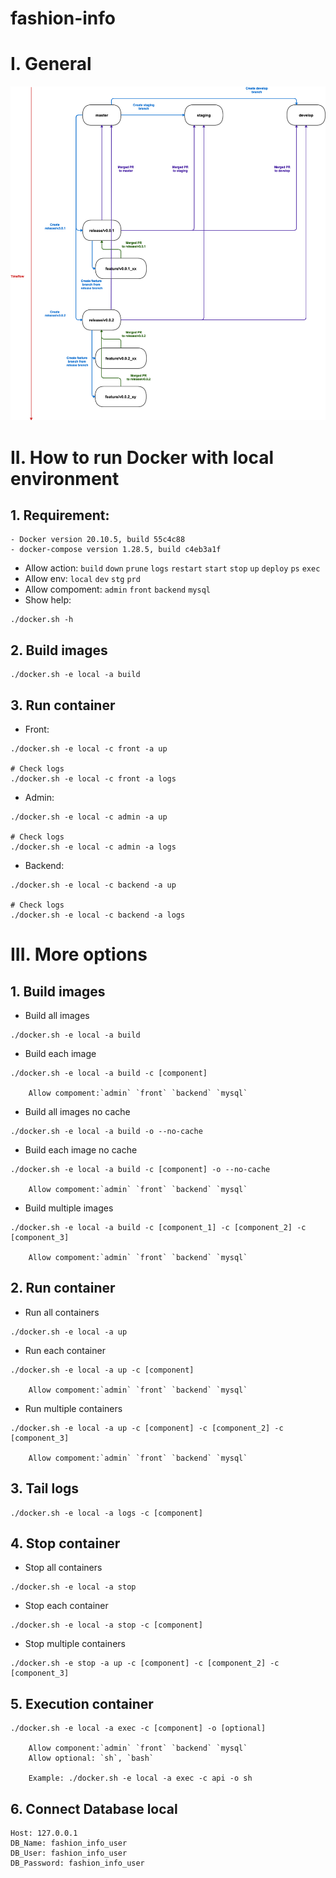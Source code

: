 # fashion-info

# I. General

![Alt text](Gitflow.png?raw=true "Title")


# II. How to run Docker with local environment
## 1. Requirement:
    - Docker version 20.10.5, build 55c4c88
    - docker-compose version 1.28.5, build c4eb3a1f

- Allow action: `build` `down` `prune` `logs` `restart` `start` `stop` `up` `deploy` `ps` `exec`
- Allow env: `local` `dev` `stg` `prd`
- Allow compoment: `admin` `front` `backend` `mysql`
- Show help:

```
./docker.sh -h
```

## 2. Build images

```
./docker.sh -e local -a build
```

## 3. Run container
- Front:

```
./docker.sh -e local -c front -a up

# Check logs
./docker.sh -e local -c front -a logs
```

- Admin:

```
./docker.sh -e local -c admin -a up

# Check logs
./docker.sh -e local -c admin -a logs
```

- Backend:

```
./docker.sh -e local -c backend -a up

# Check logs
./docker.sh -e local -c backend -a logs
```

# III. More options
## 1. Build images
- Build all images

```
./docker.sh -e local -a build
```

- Build each image

```
./docker.sh -e local -a build -c [component]

    Allow compoment:`admin` `front` `backend` `mysql`
```

- Build all images no cache

```
./docker.sh -e local -a build -o --no-cache
```

- Build each image no cache

```
./docker.sh -e local -a build -c [component] -o --no-cache

    Allow compoment:`admin` `front` `backend` `mysql`
```

- Build multiple images

```
./docker.sh -e local -a build -c [component_1] -c [component_2] -c [component_3]
   
    Allow compoment:`admin` `front` `backend` `mysql`
```

## 2. Run container
- Run all containers

```
./docker.sh -e local -a up
```

- Run each container

```
./docker.sh -e local -a up -c [component]

    Allow compoment:`admin` `front` `backend` `mysql`
```

- Run multiple containers

```
./docker.sh -e local -a up -c [component] -c [component_2] -c [component_3]

    Allow compoment:`admin` `front` `backend` `mysql`
```

## 3. Tail logs

```
./docker.sh -e local -a logs -c [component]
```

## 4. Stop container
- Stop all containers

```
./docker.sh -e local -a stop
```

- Stop each container

```
./docker.sh -e local -a stop -c [component]

```

- Stop multiple containers

```
./docker.sh -e stop -a up -c [component] -c [component_2] -c [component_3]
``` 

## 5. Execution container
```
./docker.sh -e local -a exec -c [component] -o [optional]

    Allow component:`admin` `front` `backend` `mysql`
    Allow optional: `sh`, `bash`

    Example: ./docker.sh -e local -a exec -c api -o sh
```

## 6. Connect Database local
```
Host: 127.0.0.1
DB_Name: fashion_info_user
DB_User: fashion_info_user
DB_Password: fashion_info_user
```